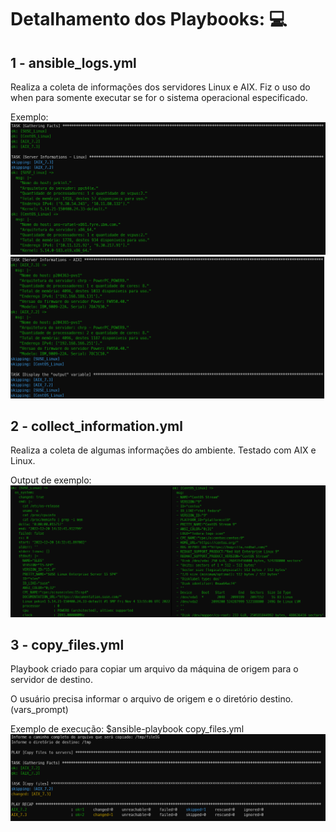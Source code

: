 # Detalhamento dos Playbooks: 💻

## 1 - ansible_logs.yml

Realiza a coleta de informações dos servidores Linux e AIX. Fiz o uso do when para somente executar se for o sistema operacional especificado.

Exemplo:
![ansible_log](https://github.com/rafaelcezario/ansible/blob/ad7b3e712b42bc546bc47e04190f9ad5b465b30a/images/ansible_logs_1.png)
![ansible_log](https://github.com/rafaelcezario/ansible/blob/ad7b3e712b42bc546bc47e04190f9ad5b465b30a/images/ansible_logs_2.png)


## 2 - collect_information.yml

Realiza a coleta de algumas informações do ambiente. Testado com AIX e Linux.

Output de exemplo:
![output](https://github.com/rafaelcezario/ansible/blob/b7593e3acb038a61790ee09d0ca88ecce16dcbd8/images/ansible_collect.png)


## 3 - copy_files.yml
Playbook criado para copiar um arquivo da máquina de origem para o servidor de destino. 

O usuário precisa informar o arquivo de origem e o diretório destino. (vars_prompt)

Exemplo de execução:
$ansible-playbook copy_files.yml
![copy_files](https://github.com/rafaelcezario/ansible/blob/fb6ade85f810a67857935f414f35fddc5176df14/images/copy_files.png)

